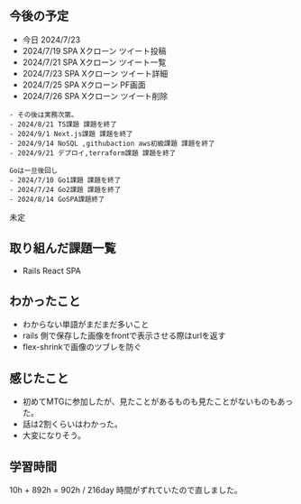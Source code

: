 ## 今後の予定
- 今日 2024/7/23
- 2024/7/19 SPA Xクローン ツイート投稿
- 2024/7/21 SPA Xクローン ツイート一覧
- 2024/7/23 SPA Xクローン ツイート詳細
- 2024/7/25 SPA Xクローン PF画面 
- 2024/7/26 SPA Xクローン ツイート削除
~~~
- その後は実務次第。
- 2024/8/21 TS課題 課題を終了
- 2024/9/1 Next.js課題 課題を終了
- 2024/9/14 NoSQL ,githubaction aws初級課題 課題を終了
- 2024/9/21 デプロイ,terraform課題 課題を終了

Goは一旦後回し
- 2024/7/10 Go1課題 課題を終了
- 2024/7/24 Go2課題 課題を終了
- 2024/8/14 GoSPA課題終了
~~~
未定

## 取り組んだ課題一覧
- Rails React SPA
## わかったこと
- わからない単語がまだまだ多いこと
- rails 側で保存した画像をfrontで表示させる際はurlを返す
- flex-shrinkで画像のツブレを防ぐ
## 感じたこと
- 初めてMTGに参加したが、見たことがあるものも見たことがないものもあった。
- 話は2割くらいはわかった。
- 大変になりそう。
## 学習時間
10h + 892h
= 902h  / 216day
時間がずれていたので直しました。

